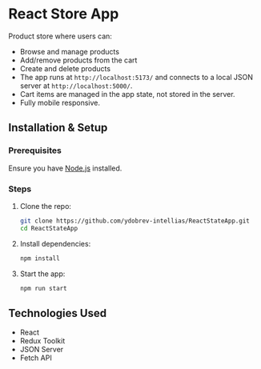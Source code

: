 # React Store App

Product store where users can:

- Browse and manage products
- Add/remove products from the cart
- Create and delete products
- The app runs at `http://localhost:5173/` and connects to a local JSON server at `http://localhost:5000/`.
- Cart items are managed in the app state, not stored in the server.
- Fully mobile responsive.

## Installation & Setup

### Prerequisites

Ensure you have [Node.js](https://nodejs.org/) installed.

### Steps

1. Clone the repo:

   ```sh
   git clone https://github.com/ydobrev-intellias/ReactStateApp.git
   cd ReactStateApp
   ```

2. Install dependencies:

   ```sh
   npm install
   ```

3. Start the app:
   ```sh
   npm run start
   ```

## Technologies Used

- React
- Redux Toolkit
- JSON Server
- Fetch API
